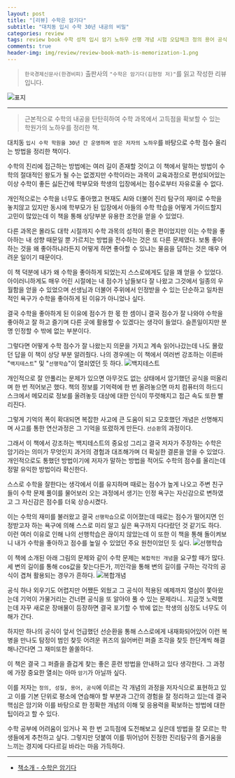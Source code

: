 ```yaml
---  
layout: post  
title: "[리뷰] 수학은 암기다"  
subtitle: "대치동 입시 수학 30년 내공의 비밀"  
categories: review  
tags: review book 수학 성적 입시 암기 노하우 선행 개념 시험 오답체크 정의 용어 공식 풀이     
comments: true  
header-img: img/review/review-book-math-is-memorization-1.png
---  
```

  
> `한국경제신문사(한경비피)` 출판사의 `"수학은 암기다(김현정 저)"`를 읽고 작성한 리뷰입니다.  

![표지](https://theorydb.github.io/assets/img/review/review-book-math-is-memorization-1.png)  

---

> 근본적으로 수학의 내공을 탄탄히하여 수학 과목에서 고득점을 확보할 수 있는 학원가의 노하우를 정리한 책.

대치동 `입시 수학 학원을 30년 간 운영하며 얻은 저자의 노하우`를 바탕으로 수학 점수 올리는 방법을 정리한 책이다. 

수학의 진리에 접근하는 방법에는 여러 길이 존재할 것이고 이 책에서 말하는 방법이 수학의 절대적인 왕도가 될 수는 없겠지만 수학이라는 과목이 교육과정으로 편성되어있는 이상 수학이 좋든 싫든간에 학부모와 학생의 입장에서는 점수로부터 자유로울 수 없다. 

개인적으로는 수학을 너무도 좋아했고 현재도 AI와 더불어 진리 탐구의 재미로 수학을 놓치않고 있지만 동시에 학부모가 된 입장에서 아들의 수학 학습을 어떻게 가이드할지 고민이 많았는데 이 책을 통해 상당부분 유용한 조언을 얻을 수 있었다.

다른 과목은 몰라도 대학 시절까지 수학 과목의 성적이 좋은 편이었지만 이는 수학을 좋아하는 내 성향 때문일 뿐 가르치는 방법을 전수하는 것은 또 다른 문제였다. 보통 좋아하는 것을 왜 좋아하냐라든지 어떻게 하면 좋아할 수 있냐는 물음을 답하는 것은 매우 어려운 일이기 때문이다. 

이 책 덕분에 내가 왜 수학을 좋아하게 되었는지 스스로에게도 답을 꽤 얻을 수 있었다. 아이러니하게도 매우 어린 시절에는 내 점수가 남들보다 잘 나왔고 그것에서 일종의 우월함을 얻을 수 있었으며 선생님과 더불어 주위에서 인정받을 수 있는 단순하고 일차원 적인 욕구가 수학을 좋아하게 된 이유가 아니었나 싶다. 

결국 수학을 좋아하게 된 이유에 점수가 한 몫 한 셈이니 결국 점수가 잘 나와야 수학을 좋아하고 잘 하고 즐기며 다른 곳에 활용할 수 있겠다는 생각이 들었다. 슬픈일이지만 분명 인정할 수 밖에 없는 부분이다. 

그렇다면 어떻게 수학 점수가 잘 나왔는지 의문을 가지고 계속 읽어나갔는데 나도 몰랐던 답을 이 책이 상당 부분 알려줬다. 나의 경우에는 이 책에서 여러번 강조하는 이른바 "`백지테스트`" 및 "`선행학습`"이 열쇠였던 듯 하다.
![백지테스트](https://theorydb.github.io/assets/img/review/review-book-math-is-memorization-2.png)  

개인적으로 잘 안풀리는 문제가 있으면 아무것도 없는 상태에서 암기했던 공식을 떠올리며 한 번 적어보곤 했다. 책의 정보를 기억력에 한 번 올려놓으면 마치 컴퓨터의 하드디스크에서 메모리로 정보를 올려놓듯 대상에 대한 인식이 뚜렷해지고 접근 속도 또한 빨리진다.

그렇게 기억의 폭이 확대되면 복잡한 사고에 큰 도움이 되고 모호했던 개념은 선명해지며 사고를 통한 연산과정은 그 기억을 또렸하게 만든다. `선순환`의 과정이다. 

그래서 이 책에서 강조하는 백지테스트의 중요성 그리고 결국 저자가 주장하는 수학은 암기라는 의미가 무엇인지 과거의 경험과 대조해가며 더 확실한 결론을 얻을 수 있었다. 개인적으로도 통했던 방법이기에 저자가 말하는 방법을 적어도 수학의 점수를 올리는데 정말 유익한 방법이라 확신한다. 

스스로 수학을 잘한다는 생각에서 이를 유지하며 때로는 점수가 높게 나오고 주변 친구들이 수학 문제 풀이를 물어보러 오는 과정에서 생기는 인정 욕구는 자신감으로 변하였고 그 자신감은 점수를 더욱 상승시켰다. 

이는 수학의 재미를 불러왔고 결국 `선행학습`으로 이어졌는데 때로는 점수가 떨어지면 인정받고자 하는 욕구에 의해 스스로 미리 알고 싶은 욕구까지 다다랐던 것 같기도 하다. 이런 여러 이유로 인해 나의 선행학습은 끊이지 않았는데 이 또한 이 책을 통해 돌이켜보니 내가 수학을 좋아하고 점수를 높일 수 있었던 주요 원천이었던 듯 싶다.
![선행학습](https://theorydb.github.io/assets/img/review/review-book-math-is-memorization-4.png)  

이 책에 소개된 아래 그림의 문제와 같이 수학 문제는 `복합적인 개념`을 요구할 때가 많다. 세 변의 길이를 통해 cos값을 찾는다든가, 끼인각을 통해 변의 길이를 구하는 각각의 공식이 겹쳐 활용되는 경우가 흔하다. 
![복합개념](https://theorydb.github.io/assets/img/review/review-book-math-is-memorization-3.png)  

공식 하나 외우기도 어렵지만 어쨌든 외웠고 그 공식이 적용된 예제까지 열심이 쫓아왔는데 기억이 가물거리는 건너편 공식을 또 알아야 풀 수 있는 문제라니.. 지금껏 노력했는데 자꾸 새로운 장애물이 등장하면 결국 포기할 수 밖에 없는 학생의 심정도 너무도 이해가 간다. 

하지만 하나의 공식이 앞서 언급했던 선순환을 통해 스스로에게 내재화되어있어 이런 복병을 만나도 탐정이 범인 찾듯 어려운 퀴즈의 잃어버린 퍼즐 조각을 찾듯 한단계씩 해결해나간다면 그 재미또한 쏠쏠하다. 

이 책은 결국 그 퍼즐을 즐겁게 찾는 좋은 훈련 방법을 안내하고 있다 생각한다. 그 과정에 가장 중요한 열쇠는 아마 `암기`가 아닐까 싶다. 

이를 저자는 `정의, 성질, 용어, 공식`에 이르는 각 개념의 과정을 저자식으로 표현하고 있고 이를 기본 단위로 평소에 연습해야 할 부분과 그간의 경험을 잘 정리하고 있는데 결국 핵심은 암기와 이를 바탕으로 한 정확한 개념의 이해 및 응용력을 확보하는 방법에 대한 팁이라고 할 수 있다. 

수학 공부에 어려움이 있거나 꼭 한 번 고득점에 도전해보고 싶은데 방법을 잘 모르는 학생들에게 추천하고 싶다. 그렇지만 덧붙여 이를 뛰어넘어 진정한 진리탐구의 즐거움을 느끼는 경지에 다다르길 바라는 마음 가득하다.

---

* [책소개 - 수학은 암기다](http://www.yes24.com/Product/Goods/117371983)
